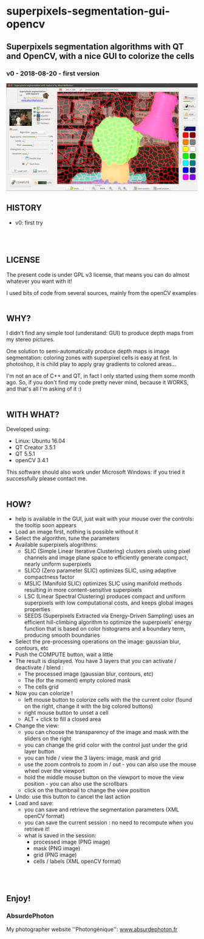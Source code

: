 # superpixels-segmentation-gui-opencv
## Superpixels segmentation algorithms with QT and OpenCV, with a nice GUI to colorize the cells
### v0 - 2018-08-20 - first version

![Screenshot](screenshot.jpg)
<br/>

## HISTORY

* v0: first try
<br/>
<br/>

## LICENSE

The present code is under GPL v3 license, that means you can do almost whatever you want
with it!

I used bits of code from several sources, mainly from the openCV examples
<br/>
<br/>

## WHY?

I didn't find any simple tool (understand: GUI) to produce depth maps from my stereo pictures.

One solution to semi-automatically produce depth maps is image segmentation: coloring zones with superpixel cells is easy at first. In photoshop, it is child play to apply gray gradients to colored areas...

I'm not an ace of C++ and QT, in fact I only started using them some month ago. So, if you don't find my code pretty never mind, because it WORKS, and that's all I'm asking of it :)
<br/>
<br/>

## WITH WHAT?

Developed using:
* Linux: Ubuntu	16.04
* QT Creator 3.5.1
* QT 5.5.1
* openCV 3.4.1

This software should also work under Microsoft Windows: if you tried it successfully please contact me.
<br/>
<br/>

## HOW?

* help is available in the GUI, just wait with your mouse over the controls: the tooltip soon appears
* Load an image first, nothing is possible without it
* Select the algorithm, tune the parameters
* Available superpixels alogrithms:
  * SLIC (Simple Linear Iterative Clustering) clusters pixels using pixel channels and image plane space to efficiently generate compact, nearly uniform superpixels
  * SLICO (Zero parameter SLIC) optimizes SLIC, using adaptive compactness factor
  * MSLIC (Manifold SLIC) optimizes SLIC using manifold methods resulting in more content-sensitive superpixels
  * LSC (Linear Spectral Clustering) produces compact and uniform superpixels with low computational costs, and keeps global images properties
  * SEEDS (Superpixels Extracted via Energy-Driven Sampling) uses an efficient hill-climbing algorithm to optimize the superpixels' energy function that is based on color histograms and a boundary term, producing smooth boundaries
* Select the pre-processing operations on the image: gaussian blur, contours, etc
* Push the COMPUTE button, wait a little
* The result is displayed. You have 3 layers that you can activate / deactivate / blend :
  * The processed image (gaussian blur, contours, etc)
  * The (for the moment) empty colored mask
  * The cells grid
* Now you can colorize !
  * left mouse button to colorize cells with the the current color (found on the right, change it with the big colored buttons)
  * right mouse button to unset a cell
  * ALT + click to fill a closed area
* Change the view:
  * you can choose the transparency of the image and mask with the sliders on the right
  * you can change the grid color with the control just under the grid layer button
  * you can hide / view the 3 layers: image, mask and grid
  * use the zoom controls to zoom in / out - you can also use the mouse wheel over the viewport
  * hold the middle mouse button on the viewport to move the view position - you can also use the scrollbars
  * click on the thumbnail to change the view position
* Undo: use this button to cancel the last action
* Load and save:
  * you can save and retrieve the segmentation parameters (XML openCV format)
  * you can save the current session : no need to recompute when you retrieve it!
  * what is saved in the session:
    * processed image (PNG image)
    * mask (PNG image)
    * grid (PNG image)
    * cells / labels (XML openCV format) 
<br/>
<br/>

## Enjoy!

### AbsurdePhoton
My photographer website ''Photongénique'': www.absurdephoton.fr

